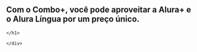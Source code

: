 <!DOCTYPE html>
<html lang="en">
<head>
    <meta charset="UTF-8">
    <meta name="viewport" content="width=device-width, initial-scale=1.0">
    <title>alura plus</title>
    <link rel="stylesheet" href="style.css">
</head>
<body>
    <section class="container principal"><div><h1>Com o Combo+, você pode aproveitar a Alura+ e o Alura Língua por um preço único.</h1>

    </h1>

    </div>

</section>
    
</body>
</html>
